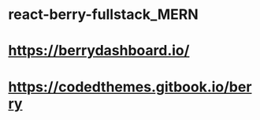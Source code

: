 # react-berry-fullstack_MERN

#  https://berrydashboard.io/

#  https://codedthemes.gitbook.io/berry
